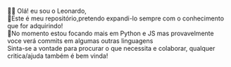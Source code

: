 :bowing_man: Olá! eu sou o Leonardo,<br>
🌱Este é meu repositório,pretendo expandi-lo sempre com o conhecimento que for adquirindo!<br>
:dart:No momento estou focando mais em Python e JS mas provavelmente voce verá commits em algumas outras linguagens<br>
  Sinta-se a vontade para procurar o que necessita e colaborar, qualquer critica/ajuda também é bem vinda!

<!---
leolm83/leolm83 is a ✨ special ✨ repository because its `README.md` (this file) appears on your GitHub profile.
You can click the Preview link to take a look at your changes.
--->
